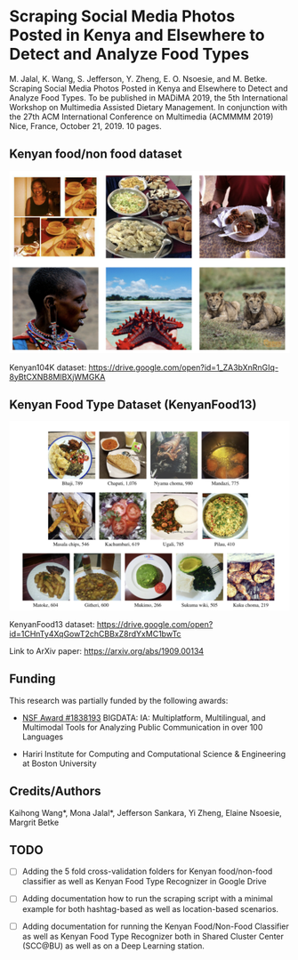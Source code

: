 # Scraping Social Media Photos Posted in Kenya and Elsewhere to Detect and Analyze Food Types

M. Jalal, K. Wang, S. Jefferson, Y. Zheng, E. O. Nsoesie, and M. Betke. Scraping Social
Media Photos Posted in Kenya and Elsewhere to Detect and Analyze Food Types. To be
published in MADiMA 2019, the 5th International Workshop on Multimedia Assisted Dietary
Management. In conjunction with the 27th ACM International Conference on Multimedia
(ACMMMM 2019) Nice, France, October 21, 2019. 10 pages.


## Kenyan food/non food dataset

![Kenya104K Image Samples](img/kenya104.png)


Kenyan104K dataset: https://drive.google.com/open?id=1_ZA3bXnRnGIq-8yBtCXNB8MlBXjWMGKA

## Kenyan Food Type Dataset (KenyanFood13)
![KenyanFood13 Image Samples](img/KenyanFood13.png)

KenyanFood13 dataset: https://drive.google.com/open?id=1CHnTy4XqGowT2chCBBxZ8rdYxMC1bwTc



Link to ArXiv paper: https://arxiv.org/abs/1909.00134 


## Funding
This research was partially funded by the following awards:

- [NSF Award #1838193](https://www.nsf.gov/awardsearch/showAward?AWD_ID=1838193&HistoricalAwards=false) BIGDATA: IA: Multiplatform, Multilingual, and Multimodal Tools for Analyzing Public Communication in over 100 Languages

- Hariri Institute for Computing and Computational Science & Engineering at Boston University

## Credits/Authors
Kaihong Wang*, Mona Jalal*, Jefferson Sankara, Yi Zheng, Elaine Nsoesie, Margrit Betke


## TODO

- [ ] Adding the 5 fold cross-validation folders for Kenyan food/non-food classifier as well as Kenyan Food Type Recognizer in Google Drive

- [ ] Adding documentation how to run the scraping script with a minimal example for both hashtag-based as well as location-based scenarios.

- [ ] Adding documentation for running the Kenyan Food/Non-Food Classifier as well as Kenyan Food Type Recognizer both in Shared Cluster Center (SCC@BU) as well as on a Deep Learning station.


